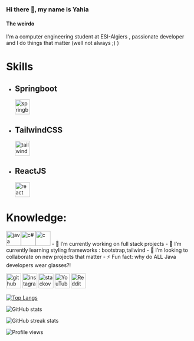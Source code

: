 ### Hi there 👋, my name is Yahia
#### The weirdo
I'm a computer engineering student at ESI-Algiers , passionate developer and I do things that matter (well not always ;) )

<h1>Skills</h1>

<ul>
  <li>
 <h2>Springboot</h2>
<img src='https://upload.wikimedia.org/wikipedia/commons/4/44/Spring_Framework_Logo_2018.svg' alt='springboot' height='40'></li>
  <li>
 <h2>TailwindCSS</h2>
<img src='https://upload.wikimedia.org/wikipedia/commons/9/95/Tailwind_CSS_logo.svg' alt='tailwindcss' height='40'></li>
  <li>
  
 <h2>ReactJS</h2>
<img src='https://cdn.cdnlogo.com/logos/r/85/react.svg' alt='react' height='40'></li>
</ul>
<h1>Knowledge:</h1>
<img src='https://cdn.cdnlogo.com/logos/j/2/java.svg' alt='java' height='40'><img src='https://cdn.cdnlogo.com/logos/c/27/c.svg' alt='c#' height='40'><img src='https://cdn.cdnlogo.com/logos/c/36/c.svg' alt='c' height='40'>
- 🔭 I’m currently working on full stack projects 
- 🌱 I’m currently learning styling frameworks : bootstrap,tailwind 
- 👯 I’m looking to collaborate on new projects that matter 
- ⚡ Fun fact: why do ALL Java developers wear glasses?! 


[<img src='https://cdn.jsdelivr.net/npm/simple-icons@3.0.1/icons/github.svg' alt='github' height='40'>](https://github.com/yahiaDZz)  [<img src='https://cdn.jsdelivr.net/npm/simple-icons@3.0.1/icons/instagram.svg' alt='instagram' height='40'>](https://www.instagram.com/pragma_strict11/)  [<img src='https://cdn.jsdelivr.net/npm/simple-icons@3.0.1/icons/stackoverflow.svg' alt='stackoverflow' height='40'>](https://stackoverflow.com/users/13964799/yahia)  [<img src='https://cdn.jsdelivr.net/npm/simple-icons@3.0.1/icons/youtube.svg' alt='YouTube' height='40'>](https://www.youtube.com/channel/UCLbh5HDs01MkdWUgzGykQ-g)  [<img src='https://cdn.jsdelivr.net/npm/simple-icons@3.0.1/icons/reddit.svg' alt='Reddit' height='40'>](https://www.reddit.com/user/Beneficial_Panic_728)  

[![Top Langs](https://github-readme-stats.vercel.app/api/top-langs/?username=yahiaDZz)](https://github.com/anuraghazra/github-readme-stats)

![GitHub stats](https://github-readme-stats.vercel.app/api?username=yahiaDZz&show_icons=true)  

![GitHub streak stats](https://streak-stats.demolab.com/?user=yahiaDZz)  

![Profile views](https://gpvc.arturio.dev/yahiaDZz)  
